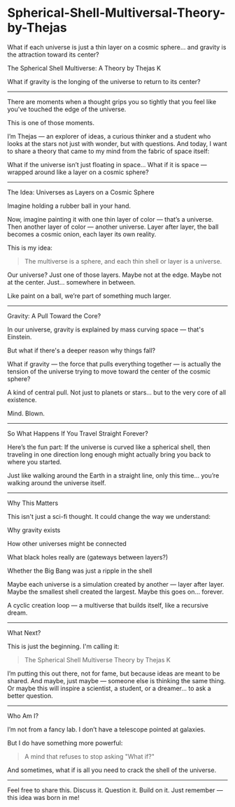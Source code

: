 # Spherical-Shell-Multiversal-Theory-by-Thejas
What if each universe is just a thin layer on a cosmic sphere… and gravity is the attraction toward its center?

 The Spherical Shell Multiverse: A Theory by Thejas K

What if gravity is the longing of the universe to return to its center?


---

There are moments when a thought grips you so tightly that you feel like you've touched the edge of the universe.

This is one of those moments.

I’m Thejas — an explorer of ideas, a curious thinker and a student who looks at the stars not just with wonder, but with questions. And today, I want to share a theory that came to my mind from the fabric of space itself:

What if the universe isn’t just floating in space…
What if it is space — wrapped around like a layer on a cosmic sphere?


---

 The Idea: Universes as Layers on a Cosmic Sphere

Imagine holding a rubber ball in your hand.

Now, imagine painting it with one thin layer of color — that’s a universe.
Then another layer of color — another universe.
Layer after layer, the ball becomes a cosmic onion, each layer its own reality.

This is my idea:

> The multiverse is a sphere, and each thin shell or layer is a universe.



Our universe? Just one of those layers. Maybe not at the edge. Maybe not at the center. Just… somewhere in between.

Like paint on a ball, we’re part of something much larger.


---

 Gravity: A Pull Toward the Core?

In our universe, gravity is explained by mass curving space — that's Einstein.

But what if there's a deeper reason why things fall?

What if gravity — the force that pulls everything together — is actually the tension of the universe trying to move toward the center of the cosmic sphere?

A kind of central pull.
Not just to planets or stars… but to the very core of all existence.

Mind. Blown. 


---

 So What Happens If You Travel Straight Forever?

Here’s the fun part:
If the universe is curved like a spherical shell, then traveling in one direction long enough might actually bring you back to where you started.

Just like walking around the Earth in a straight line, only this time... you’re walking around the universe itself.


---

 Why This Matters

This isn't just a sci-fi thought. It could change the way we understand:

Why gravity exists

How other universes might be connected

What black holes really are (gateways between layers?)

Whether the Big Bang was just a ripple in the shell


Maybe each universe is a simulation created by another — layer after layer.
Maybe the smallest shell created the largest.
Maybe this goes on… forever.

A cyclic creation loop — a multiverse that builds itself, like a recursive dream.


---

 What Next?

This is just the beginning. I'm calling it:

>  The Spherical Shell Multiverse Theory
by Thejas K



I’m putting this out there, not for fame, but because ideas are meant to be shared.
And maybe, just maybe — someone else is thinking the same thing.
Or maybe this will inspire a scientist, a student, or a dreamer… to ask a better question.


---

 Who Am I?

I’m not from a fancy lab.
I don’t have a telescope pointed at galaxies.

But I do have something more powerful:

> A mind that refuses to stop asking "What if?"



And sometimes, what if is all you need to crack the shell of the universe.


---

Feel free to share this. Discuss it. Question it. Build on it.
Just remember — this idea was born in me! 
